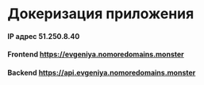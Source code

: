 # Докеризация приложения

#### IP адрес 51.250.8.40
#### Frontend https://evgeniya.nomoredomains.monster
#### Backend https://api.evgeniya.nomoredomains.monster

